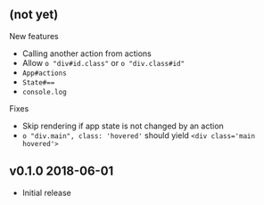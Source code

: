 ## (not yet)

New features

- Calling another action from actions
- Allow `o "div#id.class"` or `o "div.class#id"`
- `App#actions`
- `State#==`
- `console.log`

Fixes

- Skip rendering if app state is not changed by an action
- `o "div.main", class: 'hovered'` should yield `<div class='main hovered'>`

## v0.1.0 2018-06-01

- Initial release
